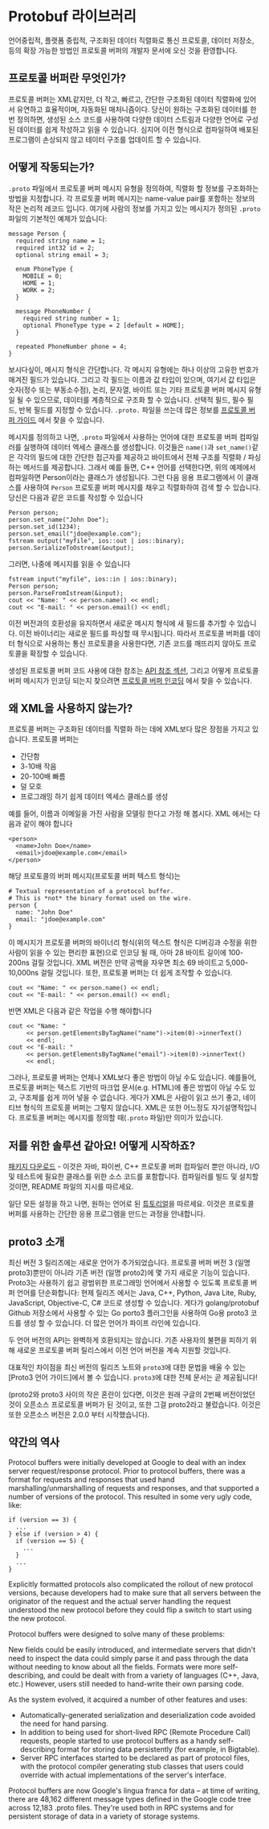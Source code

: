 ﻿# Protobuf 라이브러리

언어중립적, 플랫폼 중립적, 구조화된 데이터 직렬화로 통신 프로토콜, 데이터 저장소, 등의 확장 가능한 방법인 프로토콜 버퍼의 개발자 문서에 오신 것을 환영합니다.

## 프로토콜 버퍼란 무엇인가?

프로토콜 버퍼는 XML같지만, 더 작고, 빠르고, 간단한 구조화된 데이터 직렬화에 있어서 유연하고 효율적이며, 자동화된 매처니즘이다.
당신이 원하는 구조화된 데이터를 한번 정의하면, 생성된 소스 코드를 사용하여 다양한 데이터 스트림과 다양한 언어로 구성된 데이터를 쉽게 작성하고 읽을 수 있습니다.
심지어 이전 형식으로 컴파일하여 배포된 프로그램이 손상되지 않고 테이터 구조를 업데이트 할 수 있습니다.

## 어떻게 작동되는가?

 `.proto` 파일에서 프로토콜 버퍼 메시지 유형을 정의하여, 직렬화 할 정보를 구조화하는 방법을 지정합니다.
각 프로토콜 버퍼 메시지는 name-value pair를 포함하는 정보의 작은 논리적 레코드 입니다.
여기에 사람의 정보를 가지고 있는 메시지가 정의된 `.proto` 파일의 기본적인 예제가 있습니다:

    message Person {
      required string name = 1;
      required int32 id = 2;
      optional string email = 3;

      enum PhoneType {
        MOBILE = 0;
        HOME = 1;
        WORK = 2;
      }

      message PhoneNumber {
        required string number = 1;
        optional PhoneType type = 2 [default = HOME];
      }

      repeated PhoneNumber phone = 4;
    }

보시다싶이, 메시지 형식은 간단합니다.
각 메시지 유형에는 하나 이상의 고유한 번호가 매겨진 필드가 있습니다. 그리고 각 필드는 이름과 값 타입이 있으며, 여기서 값 타입은 숫자(정수 또는 부동소수점), 논리, 문자열, 바이트 또는 기타 프로토콜 버퍼 메시지 유형일 될 수 있으므로, 데이터를 계층적으로 구조화 할 수 있습니다.
선택적 필드, 필수 필드, 반복 필드를 지정할 수 있습니다.
`.proto.` 파일을 쓰는데 많은 정보를 [프로토콜 버퍼 가이드] 에서 찾을 수 있습니다.

메시지를 정의하고 나면, `.proto` 파일에서 사용하는 언어에 대한 프로토콜 버퍼 컴파일러를 실행하여 데이터 엑세스 클래스를 생성합니다.
이것들은 `name()`과 `set_name()`같은 각각의 필드에 대한 간단한 접근자를 제공하고 바이트에서 전체 구조를 직렬화 / 파싱하는 메서드를 제공합니다.
그래서 예를 들면, C++ 언어를 선택한다면, 위의 예제에서 컴파일하면 Person이라는 클래스가 생성됩니다.
그런 다음 응용 프로그램에서 이 클래스를 사용하여 `Person` 프로토콜 버퍼 메시지를 채우고 직렬화하여 검색 할 수 있습니다.
당신은 다음과 같은 코드를 작성할 수 있습니다

    Person person;
    person.set_name("John Doe");
    person.set_id(1234);
    person.set_email("jdoe@example.com");
    fstream output("myfile", ios::out | ios::binary);
    person.SerializeToOstream(&output);

그러면, 나중에 메시지를 읽을 수 있습니다

    fstream input("myfile", ios::in | ios::binary);
    Person person;
    person.ParseFromIstream(&input);
    cout << "Name: " << person.name() << endl;
    cout << "E-mail: " << person.email() << endl;

이전 버전과의 호환성을 유지하면서 새로운 메시지 형식에 새 필드를 추가할 수 있습니다. 이전 바이너리는 새로운 필드를 파싱할 때 무시됩니다.
따라서 프로토콜 버퍼를 데이터 형식으로 사용하는 통신 프로토콜을 사용한다면, 기존 코드를 깨뜨리지 않아도 프로토콜을 확장할 수 있습니다.

생성된 프로토콜 버퍼 코드 사용에 대한 참조는 [API 참조 섹션], 그리고 어떻게 프로토콜 버퍼 메시지가 인코딩 되는지 찾으려면 [프로토콜 버퍼 인코딩] 에서 찾을 수 있습니다.

## 왜 XML을 사용하지 않는가?

프로토콜 버퍼는 구조화된 데이터를 직렬화 하는 데에 XML보다 많은 장점을 가지고 있습니다.
프로토콜 버퍼는

* 간단함
* 3-10배 작음
* 20-100배 빠름
* 덜 모호
* 프로그래밍 하기 쉽게 데이터 엑세스 클래스를 생성

예를 들어, 이름과 이메일을 가진 사람을 모델링 한다고 가정 해 봅시다. XML 에서는 다음과 같이 해야 합니다

    <person>
      <name>John Doe</name>
      <email>jdoe@example.com</email>
    </person>

해당 프로토콜의 버퍼 메시지(프로토콜 버퍼 텍스트 형식)는

    # Textual representation of a protocol buffer.
    # This is *not* the binary format used on the wire.
    person {
      name: "John Doe"
      email: "jdoe@example.com"
    }

이 메시지가 프로토콜 버퍼의 바이너리 형식(위의 텍스트 형식은 디버깅과 수정을 위한 사람이 읽을 수 있는 편리한 표현)으로 인코딩 될 때, 아마 28 바이트 길이에 100-200ns 걸릴 것입니다.
XML 버전은 만약 공백을 자우면 최소 69 바이트고 5,000-10,000ns 걸릴 것입니다.
또한, 프로토콜 버퍼는 더 쉽게 조작할 수 있습니다.

    cout << "Name: " << person.name() << endl;
    cout << "E-mail: " << person.email() << endl;

반면 XML은 다음과 같은 작업을 수행 해야합니다

    cout << "Name: "
         << person.getElementsByTagName("name")->item(0)->innerText()
         << endl;
    cout << "E-mail: "
         << person.getElementsByTagName("email")->item(0)->innerText()
         << endl;

그러나, 프로토콜 버퍼는 언제나 XML보다 좋은 방법이 아닐 수도 있습니다.
예를들어, 프로토콜 버퍼는 텍스트 기반의 마크업 문서(e.g. HTML)에 좋은 방법이 아닐 수도 있고, 구조체를 쉽게 끼어 넣을 수 없습니다.
게다가 XML은 사람이 읽고 쓰기 좋고, 네이티브 형식의 프로토콜 버퍼는 그렇지 않습니다.
XML은 또한 어느정도 자기설명적입니다.
프로토콜 버퍼는 메시지를 정의할 때(`.proto` 파일)만 의미가 있습니다.

## 저를 위한 솔루션 같아요! 어떻게 시작하죠?

[패키지 다운로드] - 이것은 자바, 파이썬, C++ 프로토콜 버퍼 컴파일러 뿐만 아니라, I/O 및 테스트에 필요한 클래스를 위한 소스 코드를 포함합니다.
컴파일러를 빌드 및 설치할 것이면, README 파일의 지시를 따르세요.

일단 모든 설정을 하고 나면, 원하는 언어로 된 [튜토리얼]을 따르세요.
이것은 프로토콜 버퍼를 사용하는 간단한 응용 프로그램을 만드는 과정을 안내합니다.

## proto3 소개

최신 버전 3 릴리즈에는 새로운 언어가 추가되었습니다.
프로토콜 버퍼 버전 3 (일명 proto3)뿐만이 아니라 기존 버전 (일명 proto2)에 몇 가지 새로운 기능이 있습니다.
Proto3는 사용하기 쉽고 광범위한 프로그래밍 언어에서 사용할 수 있도록 프로토콜 버퍼 언어를 단순화합니다:
현제 릴리즈 에서는 Java, C++, Python, Java Lite, Ruby, JavaScript, Objective-C, C# 코드로 생성할 수 있습니다.
게다가 golang/protobuf Github 저장소에서 사용할 수 있는 Go porto3 플러그인을 사용하여 Go용 proto3 코드를 생성 할 수 있습니다.
더 많은 언어가 파이프 라인에 있습니다.

두 언어 버전의 API는 완벽하게 호환되지는 않습니다.
기존 사용자의 불편을 피하기 위해 새로운 프로토콜 버퍼 릴리스에서 이전 언어 버전을 계속 지원할 것입니다.

대표적인 차이점을 최신 버전의 릴리즈 노트와 `proto3`에 대한 문법을 배울 수 있는 [Proto3 언어 가이드]에서 볼 수 있습니다.
`proto3`에 대한 전체 문서는 곧 제공됩니다!

(proto2와 proto3 사이의 작은 혼란이 있다면, 이것은 원래 구글의 2번째 버전이었던 것이 오픈소스 프로로토콜 버퍼가 된 것이고, 또한 그걸 proto2라고 불렀습니다. 이것은 또한 오픈소스 버전은 2.0.0 부터 시작했습니다).

## 약간의 역사

Protocol buffers were initially developed at Google to deal with an index server request/response protocol. Prior to protocol buffers, there was a format for requests and responses that used hand marshalling/unmarshalling of requests and responses, and that supported a number of versions of the protocol. This resulted in some very ugly code, like:

    if (version == 3) {
      ...
    } else if (version > 4) {
      if (version == 5) {
        ...
      }
      ...
    }
Explicitly formatted protocols also complicated the rollout of new protocol versions, because developers had to make sure that all servers between the originator of the request and the actual server handling the request understood the new protocol before they could flip a switch to start using the new protocol.

Protocol buffers were designed to solve many of these problems:

New fields could be easily introduced, and intermediate servers that didn't need to inspect the data could simply parse it and pass through the data without needing to know about all the fields.
Formats were more self-describing, and could be dealt with from a variety of languages (C++, Java, etc.)
However, users still needed to hand-write their own parsing code.

As the system evolved, it acquired a number of other features and uses:

* Automatically-generated serialization and deserialization code avoided the need for hand parsing.
* In addition to being used for short-lived RPC (Remote Procedure Call) requests, people started to use protocol buffers as a handy self-describing format for storing data persistently (for example, in Bigtable).
* Server RPC interfaces started to be declared as part of protocol files, with the protocol compiler generating stub classes that users could override with actual implementations of the server's interface.

Protocol buffers are now Google's lingua franca for data – at time of writing, there are 48,162 different message types defined in the Google code tree across 12,183 .proto files. They're used both in RPC systems and for persistent storage of data in a variety of storage systems.

[프로토콜 버퍼 가이드]: http://localhost

[API 참조 섹션]: https://developers.google.com/protocol-buffers/docs/reference/overview

[프로토콜 버퍼 인코딩]: https://developers.google.com/protocol-buffers/docs/encoding

[패키지 다운로드]: https://developers.google.com/protocol-buffers/docs/downloads.html

[튜토리얼]: https://developers.google.com/protocol-buffers/docs/tutorials
